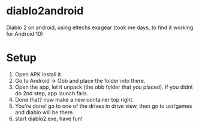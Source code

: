 # diablo2android
Diablo 2 on android, using eltechs exagear (took me days, to find it working for Android 10)

# Setup 
1. Open APK install it.
2. Go to Android -> Obb and place the folder into there.
3. Open the app, let it unpack (the obb folder that you placed).
   If you didnt do 2nd step, app launch fails.
4. Done that? now make a new container top right.
5. You're done! go to one of the drives in drive view, then go to usr/games and diablo will be there.
6. start diablo2.exe, have fun!
